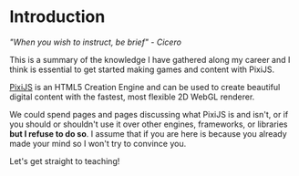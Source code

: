 # Introduction
_"When you wish to instruct, be brief" - Cicero_

This is a summary of the knowledge I have gathered along my career and I think is essential to get started making games and content with PixiJS.

[PixiJS](https://www.pixijs.com/) is an HTML5 Creation Engine and can be used to create beautiful digital content with the fastest, most flexible 2D WebGL renderer.

We could spend pages and pages discussing what PixiJS is and isn't, or if you should or shouldn't use it over other engines, frameworks, or libraries **but I refuse to do so**. I assume that if you are here is because you already made your mind so I won't try to convince you.

Let's get straight to teaching!